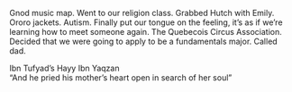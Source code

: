 Gnod music map. Went to our religion class. Grabbed Hutch with Emily. Ororo jackets. Autism. Finally put our tongue on the feeling, it’s as if we’re learning how to meet someone again. The Quebecois Circus Association. Decided that we were going to apply to be a fundamentals major. Called dad. 

Ibn Tufyad’s Hayy Ibn Yaqzan  
“And he pried his mother’s heart open in search of her soul”